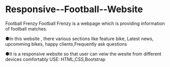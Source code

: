 # Responsive--Football--Website

Football Frenzy
Football Frenzy is a webpage  which is providing information of
football matches.

●In this  website , there various sections like feature bike, Latest news, upcomming bikes, happy clients,Frequently ask questions

●It is a  responsive website so that user can veiw the wesite from different devices comfortably
USE: HTML,CSS,Bootstrap
